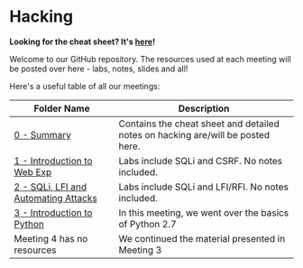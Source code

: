 # Hacking

**Looking for the cheat sheet? It's [here](0%20-%20Summary/Cheat%20Sheet.md)!**

Welcome to our GitHub repository. The resources used at each meeting will be posted over here - labs, notes, slides and all!

Here's a useful table of all our meetings:

| Folder Name | Description |
|-|-|
| [0 - Summary](0%20-%20Summary/Cheat%20Sheet.md) | Contains the cheat sheet and detailed notes on hacking are/will be posted here. |
| [1 - Introduction to Web Exp](1%20-%20Introduction%20to%20Web%20Exp/Labs.md) | Labs include SQLi and CSRF. No notes included. |
| [2 - SQLi, LFI and Automating Attacks](2%20-%20SQLi,%20LFI%20and%20Automating%20Attacks/Labs.md) | Labs include SQLi and LFI/RFI. No notes included. |
| [3 - Introduction to Python](3%20-%20Introduction%20to%20Python/Notes.md) | In this meeting, we went over the basics of Python 2.7 |
| Meeting 4 has no resources | We continued the material presented in Meeting 3
